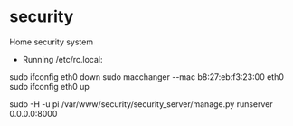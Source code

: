# security
Home security system

* Running
/etc/rc.local:

sudo ifconfig eth0 down
sudo macchanger --mac b8:27:eb:f3:23:00 eth0
sudo ifconfig eth0 up

sudo -H -u pi /var/www/security/security_server/manage.py runserver 0.0.0.0:8000
